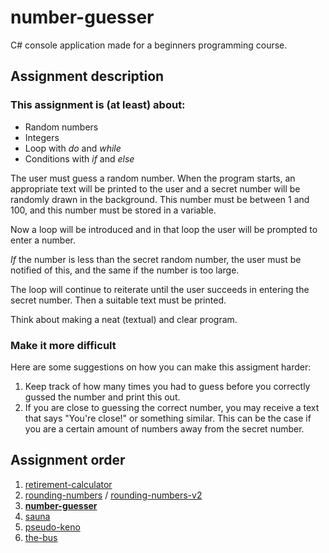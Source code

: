 # number-guesser
C# console application made for a beginners programming course.

## Assignment description
### This assignment is (at least) about:
* Random numbers
* Integers
* Loop with *do* and *while*
* Conditions with *if* and *else*

The user must guess a random number. When the program starts, an appropriate text will be printed to the user and a secret number will be randomly drawn in the background. This number must be between 1 and 100, and this number must be stored in a variable.

Now a loop will be introduced and in that loop the user will be prompted to enter a number.

*If* the number is less than the secret random number, the user must be notified of this, and the same if the number is too large.

The loop will continue to reiterate until the user succeeds in entering the secret number. Then a suitable text must be printed.

Think about making a neat (textual) and clear program.

### Make it more difficult
Here are some suggestions on how you can make this assigment harder:
1. Keep track of how many times you had to guess before you correctly gussed the number and print this out.
2. If you are close to guessing the correct number, you may receive a text that says "You're close!" or something similar. This can be the case if you are a certain amount of numbers away from the secret number.

## Assignment order
1. [retirement-calculator](https://github.com/etheoo98/retirement-calculator "retirement-calculator")
2. [rounding-numbers](https://github.com/etheoo98/rounding-numbers "rounding-numbers") / [rounding-numbers-v2](https://github.com/etheoo98/rounding-numbers-v2 "rounding-numbers-v2")
3. [**number-guesser**](https://github.com/etheoo98/number-guesser "number-guesser")
4. [sauna](https://github.com/etheoo98/sauna "sauna")
5. [pseudo-keno](https://github.com/etheoo98/pseudo-keno "pseudo-keno")
6. [the-bus](https://github.com/etheoo98/the-bus "the-bus")
